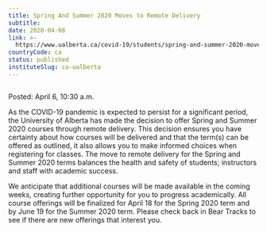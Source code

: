 ```yaml
---
title: Spring And Summer 2020 Moves to Remote Delivery
subtitle: 
date: 2020-04-08
link: >-
  https://www.ualberta.ca/covid-19/students/spring-and-summer-2020-moves-to-remote-delivery.html
countryCode: ca
status: published
instituteSlug: ca-ualberta
---
```

![]()

Posted: April 6, 10:30 a.m.

As the COVID-19 pandemic is expected to persist for a significant period, the University of Alberta has made the decision to offer Spring and Summer 2020 courses through remote delivery. This decision ensures you have certainty about how courses will be delivered and that the term(s) can be offered as outlined, it also allows you to make informed choices when registering for classes. The move to remote delivery for the Spring and Summer 2020 terms balances the health and safety of students; instructors and staff with academic success.

We anticipate that additional courses will be made available in the coming weeks, creating further opportunity for you to progress academically. All course offerings will be finalized for April 18 for the Spring 2020 term and by June 19 for the Summer 2020 term. Please check back in Bear Tracks to see if there are new offerings that interest you.